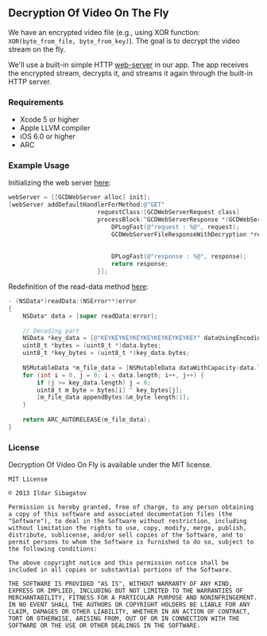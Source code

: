 ## Decryption Of Video On The Fly

We have an encrypted video file (e.g., using XOR function: `XOR(byte_from_file, byte_from_key)`). The goal is to decrypt the video stream on the fly.

We'll use a built-in simple HTTP [web-server](https://github.com/swisspol/GCDWebServer) in our app. The app receives the encrypted stream, decrypts it, and streams it again through the built-in HTTP server.

### Requirements

* Xcode 5 or higher
* Apple LLVM compiler
* iOS 6.0 or higher
* ARC

### Example Usage

Initializing the web server [here](https://github.com/siggb/DecryptionOfVideoOnFly/blob/master/Sources/Pages/Main/MainViewController.m):
```objective-c
webServer = [[GCDWebServer alloc] init];
[webServer addDefaultHandlerForMethod:@"GET"
                         requestClass:[GCDWebServerRequest class]
                         processBlock:^GCDWebServerResponse *(GCDWebServerRequest* request) {
                             DPLogFast(@"request : %@", request);
                             GCDWebServerFileResponseWithDecryption *response = [GCDWebServerFileResponseWithDecryption responseWithFile:[[NSBundle mainBundle] pathForResource:@"video" ofType:@"mov"]
                                                                                                                           byteRange:[request byteRange]
                                                                                                                        isAttachment:NO];
                             DPLogFast(@"response : %@", response);
                             return response;
                         }];
```

Redefinition of the read-data method [here](https://github.com/siggb/DecryptionOfVideoOnFly/blob/master/Sources/Customs/GCDWebServerFileResponseWithDecryption.m):
```objective-c
- (NSData*)readData:(NSError**)error
{
    NSData* data = [super readData:error];
    
    // Decoding part
    NSData *key_data = [@"KEYKEYKEYKEYKEYKEYKEYKEYKEY" dataUsingEncoding:NSUTF8StringEncoding];
    uint8_t *bytes = (uint8_t *)data.bytes;
    uint8_t *key_bytes = (uint8_t *)key_data.bytes;
    
    NSMutableData *m_file_data = [NSMutableData dataWithCapacity:data.length];
    for (int i = 0, j = 0; i < data.length; i++, j++) {
        if (j >= key_data.length) j = 0;
        uint8_t m_byte = bytes[i] ^ key_bytes[j];
        [m_file_data appendBytes:&m_byte length:1];
    }
    
    return ARC_AUTORELEASE(m_file_data);
}
```

### License

Decryption Of Video On Fly is available under the MIT license.

```
MIT License

© 2013 Ildar Sibagatov

Permission is hereby granted, free of charge, to any person obtaining a copy of this software and associated documentation files (the "Software"), to deal in the Software without restriction, including without limitation the rights to use, copy, modify, merge, publish, distribute, sublicense, and/or sell copies of the Software, and to permit persons to whom the Software is furnished to do so, subject to the following conditions:

The above copyright notice and this permission notice shall be included in all copies or substantial portions of the Software.

THE SOFTWARE IS PROVIDED "AS IS", WITHOUT WARRANTY OF ANY KIND, EXPRESS OR IMPLIED, INCLUDING BUT NOT LIMITED TO THE WARRANTIES OF MERCHANTABILITY, FITNESS FOR A PARTICULAR PURPOSE AND NONINFRINGEMENT. IN NO EVENT SHALL THE AUTHORS OR COPYRIGHT HOLDERS BE LIABLE FOR ANY CLAIM, DAMAGES OR OTHER LIABILITY, WHETHER IN AN ACTION OF CONTRACT, TORT OR OTHERWISE, ARISING FROM, OUT OF OR IN CONNECTION WITH THE SOFTWARE OR THE USE OR OTHER DEALINGS IN THE SOFTWARE.
```
